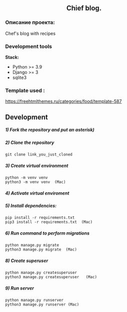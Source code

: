 <h2 align="center">Chief blog.</h2>



### Описание проекта:
Chef's blog with recipes


### Development tools

**Stack:**
- Python >= 3.9
- Django >= 3
- sqlite3

### Template used :

https://freehtmlthemes.ru/categories/food/template-587

## Development 

##### 1) Fork the repository and put an asterisk)

##### 2) Clone the repository

    git clone link_you_just_cloned

##### 3) Create virtual environment

    python -m venv venv
    python3 -m venv venv  (Mac)

    
##### 4) Activate virtual enviroment

##### 5) Install dependencies:

    pip install -r requirements.txt
    pip3 install -r requirements.txt  (Mac)

##### 6) Run command to perform migrations

    python manage.py migrate
    python3 manage.py migrate  (Mac)
    
##### 8) Create superuser 

    python manage.py createsuperuser
    python3 manage.py createsuperuser   (Mac)
    
##### 9) Run server

    python manage.py runserver
    python3 manage.py runserver (Mac)